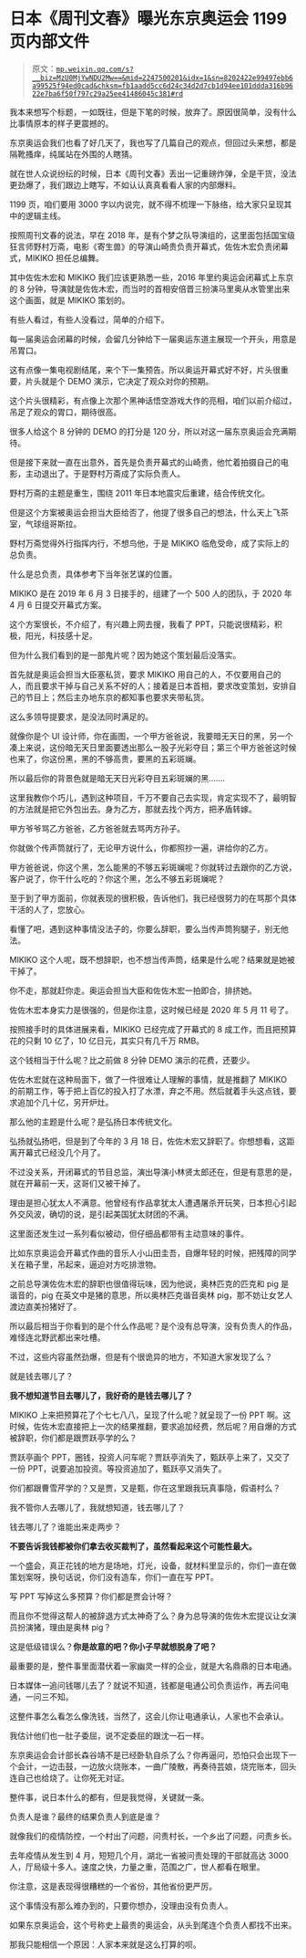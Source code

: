 # 日本《周刊文春》曝光东京奥运会 1199 页内部文件

> 原文：[`mp.weixin.qq.com/s?__biz=MzU0MjYwNDU2Mw==&mid=2247500201&idx=1&sn=8202422e99497ebb6a99525f94ed0cad&chksm=fb1aadd5cc6d24c34d2d7cb1d94ee101ddda316b9622e7ba6f50f797c29a25ee41486045c381#rd`](http://mp.weixin.qq.com/s?__biz=MzU0MjYwNDU2Mw==&mid=2247500201&idx=1&sn=8202422e99497ebb6a99525f94ed0cad&chksm=fb1aadd5cc6d24c34d2d7cb1d94ee101ddda316b9622e7ba6f50f797c29a25ee41486045c381#rd)

我本来想写个标题，一如既往，但是下笔的时候，放弃了。原因很简单，没有什么比事情原本的样子更震撼的。

东京奥运会我们也看了好几天了，我也写了几篇自己的观点，但回过头来想，都是隔靴搔痒，纯属站在外围的人瞎猜。

就在世人众说纷纭的时候，日本《周刊文春》丢出一记重磅炸弹，全是干货，没法更劲爆了，我们跟边上瞎写，不如认认真真看看人家的内部爆料。

1199 页，咱们要用 3000 字以内说完，就不得不梳理一下脉络，给大家只呈现其中的逻辑主线。

按照周刊文春的说法，早在 2018 年，是有个梦之队导演组的，这里面包括国宝级狂言师野村万斋，电影《寄生兽》的导演山崎贵负责开幕式，佐佐木宏负责闭幕式，MIKIKO 担任总编舞。

其中佐佐木宏和 MIKIKO 我们应该更熟悉一些，2016 年里约奥运会闭幕式上东京的 8 分钟，导演就是佐佐木宏，而当时的首相安倍晋三扮演马里奥从水管里出来这个画面，就是 MIKIKO 策划的。

有些人看过，有些人没看过，简单的介绍下。

每一届奥运会闭幕的时候，会留几分钟给下一届奥运东道主展现一个开头，用意是吊胃口。

这有点像一集电视剧结尾，来个下一集预告。所以奥运开幕式好不好，片头很重要，片头就是个 DEMO 演示，它决定了观众对你的预期。

这个片头很精彩，有点像上次那个黑神话悟空游戏大作的亮相，咱们以前介绍过，吊足了观众的胃口，期待很高。

很多人给这个 8 分钟的 DEMO 的打分是 120 分，所以对这一届东京奥运会充满期待。

但是接下来就一直在出意外，首先是负责开幕式的山崎贵，他忙着拍摄自己的电影，主动退出了。于是野村万斋成了实际负责人。

野村万斋的主题是重生，围绕 2011 年日本地震灾后重建，结合传统文化。

但是这个方案被奥运会担当大臣给否了，他提了很多自己的想法，什么天上飞茶室，气球组哥斯拉。

野村万斋觉得外行指挥内行，不想鸟他，于是 MIKIKO 临危受命，成了实际上的总负责。

什么是总负责，具体参考下当年张艺谋的位置。

MIKIKO 是在 2019 年 6 月 3 日接手的，组建了一个 500 人的团队，于 2020 年 4 月 6 日提交开幕式方案。

这个方案很长，不介绍了，有兴趣上网去搜，我看了 PPT，只能说很精彩，积极，阳光，科技感十足。

但为什么我们看到的是一部鬼片呢？因为她这个策划最后没落实。

首先就是奥运会担当大臣塞私货，要求 MIKIKO 用自己的人，不仅要用自己的人，而且要求干掉与自己关系不好的人；接着是日本首相，要求改变策划，安排自己的节目上；然后主办地东京的都知事也要求夹带私货。

这么多领导提要求，是没法同时满足的。

就像你是个 UI 设计师，你在画图，一个甲方爸爸说，我要暗无天日的黑，另一个凑上来说，这份暗无天日里面要透出那么一股子光彩夺目；第三个甲方爸爸这时候也来了，你这份黑，黑的不够高贵，要黑的五彩斑斓。

所以最后你的背景色就是暗无天日光彩夺目五彩斑斓的黑.......

这里我教你个巧儿，遇到这种项目，千万不要自己去实现，肯定实现不了，最明智的方法就是把它外包出去。身为乙方，那就去找个丙方，把矛盾转嫁。

甲方爷爷骂乙方爸爸，乙方爸爸就去骂丙方孙子。

你就做个传声筒就行了，无论甲方说什么，你都照抄一遍，讲给你的乙方。

甲方爸爸说，你这个黑，怎么能黑的不够五彩斑斓呢？你就转过去跟你的乙方说，客户说了，你干什么吃的？你这个黑，怎么不够五彩斑斓呢？

至于到了甲方面前，你就表现的很积极，告诉他们，我已经很努力的在骂那个具体干活的人了，您放心。

看懂了吧，遇到这种事情没法子的，你要么辞职，要么当传声筒狗腿子，别无他法。

MIKIKO 这个人呢，既不想辞职，也不想当传声筒，结果是什么呢？结果就是她被干掉了。

你不走，那就赶你走。奥运会担当大臣和佐佐木宏一拍即合，排挤她。

佐佐木宏本身实力是很强的，但是你注意，这时候已经是 2020 年 5 月 11 号了。

按照接手时的具体进展来看，MIKIKO 已经完成了开幕式的 8 成工作，而且把预算花的只剩 10 亿了，10 亿日元，其实只有几千万 RMB。

这个钱相当于什么呢？比之前做 8 分钟 DEMO 演示的花费，还要少。

佐佐木宏就在这种局面下，做了一件很难让人理解的事情，就是推翻了 MIKIKO 的前期工作，等于把上百亿的投入打了水漂，弃之不用。然后就着手头这点钱，要求追加个几十亿，另开炉灶。

那么他的主题是什么呢？是弘扬日本传统文化。

弘扬就弘扬吧，但是到了今年的 3 月 18 日，佐佐木宏又辞职了。你想想看，这距离开幕式已经没几个月了。

不过没关系，开闭幕式的节目总监，演出导演小林贤太郎还在，但是有意思的是，就在开幕前一天，这哥们又被干掉了。

理由是担心犹太人不满意。他曾经有作品拿犹太人遭遇屠杀开玩笑，日本担心引起外交风波，确切的说，是引起美国犹太财团的不满。

这里面还发生过一系列看似被动，但仔细品都带有主动意味的事件。

比如东京奥运会开幕式作曲的音乐人小山田圭吾，自爆年轻的时候，把残障的同学关在箱子里，吊起来，逼迫对方吃排泄物。

之前总导演佐佐木宏的辞职也很值得玩味，因为他说，奥林匹克的匹克和 pig 是谐音的，pig 在英文中是猪的意思，所以奥林匹克谐音奥林 pig，那不妨让女艺人渡边直美扮猪好了。

所以最后相当于你看到的是个什么作品呢？是个没有总导演，没有负责人的作品，难怪连北野武都出来吐槽。

不过，这些内容虽然劲爆，但是有个很诡异的地方，不知道大家发现了么？

就是钱去哪儿了？

**我不想知道节目去哪儿了，我好奇的是钱去哪儿了？**

MIKIKO 上来把预算花了个七七八八，呈现了什么呢？就呈现了一份 PPT 啊。这时候，佐佐木宏直接把上一次的结果推翻，要求追加经费，然后呢？用自爆的方式被辞职，你们都是跟贾跃亭学的么？

贾跃亭画个 PPT，圈钱，投资人问车呢？贾跃亭消失了，甄跃亭上来了，又交了一份 PPT，说要追加投资。等投资追加了，甄跃亭又消失了。

你们都跟曹雪芹学的？又是贾，又是甄，你在这里跟我玩真事隐，假语村么？

我不管你人去哪儿了，我就想知道，钱去哪儿了？

钱去哪儿了？谁能出来走两步？

**不要告诉我钱都被你们拿去收买裁判了，虽然看起来这个可能性最大。**

一个盛会，真正花钱的地方是场地，灯光，设备，就材料里显示的，你们一直在做策划案呀，换句话说，你们没有造车，你们一直在写 PPT。

写 PPT 写掉这么多预算？你们都是贾会计呀？

而且你不觉得这帮人的被辞退方式太神奇了么？身为总导演的佐佐木宏提议让女演员扮演猪，理由是奥林 pig？

这是低级错误么？**你是故意的吧？你小子早就想脱身了吧？**

最重要的是，整件事里面潜伏着一家幽灵一样的企业，就是大名鼎鼎的日本电通。

日本媒体一追问钱哪儿去了？就说不知道，钱都是电通公司负责运作，再去问电通，一问三不知。

这整件事怎么看怎么像洗钱，当然了，这会儿你让电通承认，人家也不会承认。

我估计他们也一肚子委屈，说不定委屈的跟沈一石一样。

东京奥运会会计部长森谷靖不是已经卧轨自杀了么？你再逼问，恐怕只会出现下一个会计，一边击鼓，一边放火烧账本，一曲广陵散，再奏待芸娘，烧完账本，回头连自己也给烧了。让你死无对证。

整件事，说日本什么的都有，但是我觉得，关键就一条。

负责人是谁？最终的结果负责人到底是谁？

就像我们的疫情防控，一个村出了问题，问责村长，一个乡出了问题，问责乡长。

去年疫情从发生到 4 月，短短几个月，湖北一省被问责处理的干部就高达 3000 人，厅局级十多人。速度之快，力量之重，范围之广，世人都看在眼里。

你注意，这是表现得很糟糕的一个省份，其他省份更严厉。

这个事情没有那么难办到的，只要你想办，没理由没有负责人。

如果东京奥运会，这个号称史上最贵的奥运会，从头到尾连个负责人都找不出来。

那我只能相信一个原因：人家本来就是这么打算的呗。